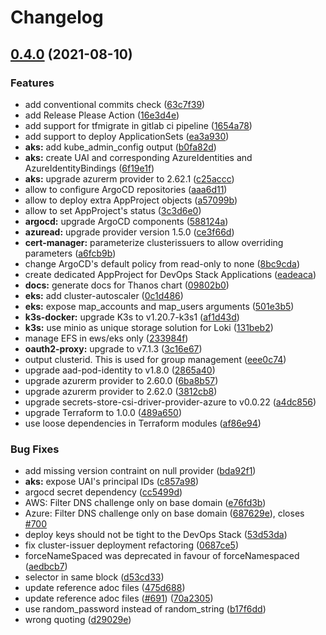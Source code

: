 # Changelog

## [0.4.0](https://www.github.com/mcanevet/devops-stack/compare/v0.3.0...v0.4.0) (2021-08-10)


### Features

* add conventional commits check ([63c7f39](https://www.github.com/mcanevet/devops-stack/commit/63c7f398e1d9463685b094a19a2950b5480bdaec))
* add Release Please Action ([16e3d4e](https://www.github.com/mcanevet/devops-stack/commit/16e3d4edf1d59aba47d0e0c79176e5ea3ece89c0))
* add support for tfmigrate in gitlab ci pipeline ([1654a78](https://www.github.com/mcanevet/devops-stack/commit/1654a784b9abad7c77c3de88695a10c99a25718a))
* add support to deploy ApplicationSets ([ea3a930](https://www.github.com/mcanevet/devops-stack/commit/ea3a930adb56b0741f0ed4d2d1e94051821cd3fa))
* **aks:** add kube_admin_config output ([b0fa82d](https://www.github.com/mcanevet/devops-stack/commit/b0fa82da16f7c7edbd244b9dcb2b5fa5e7b28df7))
* **aks:** create UAI and corresponding AzureIdentities and AzureIdentityBindings ([6f19e1f](https://www.github.com/mcanevet/devops-stack/commit/6f19e1fd86907ae696a3621650ff14adddb3f196))
* **aks:** upgrade azurerm provider to 2.62.1 ([c25accc](https://www.github.com/mcanevet/devops-stack/commit/c25accc12f0ab0f740894b469a8041e04cd76997))
* allow to configure ArgoCD repositories ([aaa6d11](https://www.github.com/mcanevet/devops-stack/commit/aaa6d113d95569b969f01f86104850dee3258e88))
* allow to deploy extra AppProject objects ([a57099b](https://www.github.com/mcanevet/devops-stack/commit/a57099b6f8131795a0b17839d62a83db0b71d6b4))
* allow to set AppProject's status ([3c3d6e0](https://www.github.com/mcanevet/devops-stack/commit/3c3d6e0df136dfe7c3ccb95ebbe934ec70d15b5b))
* **argocd:** upgrade ArgoCD components ([588124a](https://www.github.com/mcanevet/devops-stack/commit/588124ac9e908b58e360546692b71c014c8cf7b7))
* **azuread:** upgrade provider version 1.5.0 ([ce3f66d](https://www.github.com/mcanevet/devops-stack/commit/ce3f66da34082285c83a49dbc92e3575360b00f8))
* **cert-manager:** parameterize clusterissuers to allow overriding parameters ([a6fcb9b](https://www.github.com/mcanevet/devops-stack/commit/a6fcb9b7c9e8b0e6bfc1458ea1e0757821452022))
* change ArgoCD's default policy from read-only to none ([8bc9cda](https://www.github.com/mcanevet/devops-stack/commit/8bc9cdaa9712ad12c0a951cd63e274c0be8d7de9))
* create dedicated AppProject for DevOps Stack Applications ([eadeaca](https://www.github.com/mcanevet/devops-stack/commit/eadeacad677a7c6dc580d35d3e9f78536cc27c82))
* **docs:** generate docs for Thanos chart ([09802b0](https://www.github.com/mcanevet/devops-stack/commit/09802b0dc7a8edf7d3e6ca6aaee9d6c1af94b544))
* **eks:** add cluster-autoscaler ([0c1d486](https://www.github.com/mcanevet/devops-stack/commit/0c1d486493f821561a50b65e546f734f675fabbd))
* **eks:** expose map_accounts and map_users arguments ([501e3b5](https://www.github.com/mcanevet/devops-stack/commit/501e3b5c417715de2c973767ef773043bac201c1))
* **k3s-docker:** upgrade K3s to v1.20.7-k3s1 ([af1d43d](https://www.github.com/mcanevet/devops-stack/commit/af1d43ddd3d3af26cc4ceae3b339dedd0a64fb9e))
* **k3s:** use minio as unique storage solution for Loki ([131beb2](https://www.github.com/mcanevet/devops-stack/commit/131beb2bf48702240b300840d50de81a3644962a))
* manage EFS in ews/eks only ([233984f](https://www.github.com/mcanevet/devops-stack/commit/233984fb35219f7b030b77617c030230ae4880a8))
* **oauth2-proxy:** upgrade to v7.1.3 ([3c16e67](https://www.github.com/mcanevet/devops-stack/commit/3c16e67b05c4b2c4cf3231c9d5caf58f0ef3b394))
* output clusterid. This is used for group management ([eee0c74](https://www.github.com/mcanevet/devops-stack/commit/eee0c74453a94a5abc40e3c417abbfcf91072f3f))
* upgrade aad-pod-identity to v1.8.0 ([2865a40](https://www.github.com/mcanevet/devops-stack/commit/2865a4002f39830f4f26aa5a93e263db9f89be0d))
* upgrade azurerm provider to 2.60.0 ([6ba8b57](https://www.github.com/mcanevet/devops-stack/commit/6ba8b5774a4c5ea3b4190d1b8b8c075be840d0cb))
* upgrade azurerm provider to 2.62.0 ([3812cb8](https://www.github.com/mcanevet/devops-stack/commit/3812cb8dbd184f0447821adef7a11532324057aa))
* upgrade secrets-store-csi-driver-provider-azure to v0.0.22 ([a4dc856](https://www.github.com/mcanevet/devops-stack/commit/a4dc856edbbb791ea83a15bfa020852ce966bb71))
* upgrade Terraform to 1.0.0 ([489a650](https://www.github.com/mcanevet/devops-stack/commit/489a650dc336061593e6c761eb51d9d6ad422477))
* use loose dependencies in Terraform modules ([af86e94](https://www.github.com/mcanevet/devops-stack/commit/af86e947012a249f0db6db8cc47a04de7c8ed6f3))


### Bug Fixes

* add missing version contraint on null provider ([bda92f1](https://www.github.com/mcanevet/devops-stack/commit/bda92f1a6f8d3152aa553ffd938102eaa1533fed))
* **aks:** expose UAI's principal IDs ([c857a98](https://www.github.com/mcanevet/devops-stack/commit/c857a98336365f8a0b0003ec38f5a59a40db2d2b))
* argocd secret dependency ([cc5499d](https://www.github.com/mcanevet/devops-stack/commit/cc5499d12779d8f6caa2ed5e365dceab978f63b3))
* AWS: Filter DNS challenge only on base domain ([e76fd3b](https://www.github.com/mcanevet/devops-stack/commit/e76fd3b8d9e553c07c41876562cdd1fa1f96708b))
* Azure: Filter DNS challenge only on base domain ([687629e](https://www.github.com/mcanevet/devops-stack/commit/687629e7412127a27c807f320e692daef6536e9d)), closes [#700](https://www.github.com/mcanevet/devops-stack/issues/700)
* deploy keys should not be tight to the DevOps Stack ([53d53da](https://www.github.com/mcanevet/devops-stack/commit/53d53da85b1efda828a7d60e31f98325237d9c1c))
* fix cluster-issuer deployment refactoring ([0687ce5](https://www.github.com/mcanevet/devops-stack/commit/0687ce5aaf841a1c102662687cdb222c7f98fcac))
* forceNameSpaced was deprecated in favour of forceNamespaced ([aedbcb7](https://www.github.com/mcanevet/devops-stack/commit/aedbcb718d8f92762be18ec83104268acf2c5325))
* selector in same block ([d53cd33](https://www.github.com/mcanevet/devops-stack/commit/d53cd33c593e85e3a0e69482617aced675a4be69))
* update reference adoc files ([475d688](https://www.github.com/mcanevet/devops-stack/commit/475d688e301998fff7f0cf97340defb7b8a0ec94))
* update reference adoc files ([#691](https://www.github.com/mcanevet/devops-stack/issues/691)) ([70a2305](https://www.github.com/mcanevet/devops-stack/commit/70a230554be619e09ee949b4b69aa945d8bec0df))
* use random_password instead of random_string ([b17f6dd](https://www.github.com/mcanevet/devops-stack/commit/b17f6dde9ae607cdc881dee4baf6871658633c3a))
* wrong quoting ([d29029e](https://www.github.com/mcanevet/devops-stack/commit/d29029e58f0ac257b7b24b7e2cc15b978e69fcbd))
